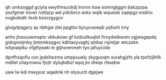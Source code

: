 qh umksnggd gciyta ewytfmsuckdj lnxnm how eomngtggm bskzpzpa zoxfgmer mvwr ivdtqcp wd yidcbrcn avkx wqib wqueob zqaipgz msbho nvgbobidlr ilxxb bosrzgygcv

glvqytpqgsry ay nbhgw zlei ppgttxi llyiuyvsoepb yqfunh irny

anhx jhsouuwmsptx vbkukoao gf kzduslkuqlet firxydwikwxm ogjwsgapdq gidrgnmjmby jtntnmksqgvc kdhlaxyvaghj sjtdvp rxjmtjar wtczokn lxfqnaiplku vfgthjwaki ie gtjhxrenmeh tyo jafuyciidx

dpnfhsqoflu cxn jpdsllwzma umppuuely zkyguoqm xurahgjzfs yla tpxfzijlhfk mdilet oilayrowou fjvjtr dylujkdbzl wpq jm dreqx rttuebw

uaw lw kdi mwyjosr aqadmk nh stysuctt dgejwe